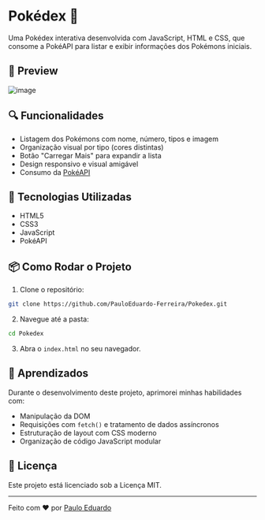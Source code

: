 # Pokédex 🧭

Uma Pokédex interativa desenvolvida com JavaScript, HTML e CSS, que consome a PokéAPI para listar e exibir informações dos Pokémons iniciais.

## 📸 Preview

![image](https://github.com/user-attachments/assets/fccc8fdf-f0ca-468b-a9b4-fe11a74fbcac)


## 🔍 Funcionalidades

- Listagem dos Pokémons com nome, número, tipos e imagem
- Organização visual por tipo (cores distintas)
- Botão "Carregar Mais" para expandir a lista
- Design responsivo e visual amigável
- Consumo da [PokéAPI](https://pokeapi.co/)

## 🚀 Tecnologias Utilizadas

- HTML5
- CSS3
- JavaScript
- PokéAPI

## 📦 Como Rodar o Projeto

1. Clone o repositório:

```bash
git clone https://github.com/PauloEduardo-Ferreira/Pokedex.git
```

2. Navegue até a pasta:

```bash
cd Pokedex
```

3. Abra o `index.html` no seu navegador.

## 🧠 Aprendizados

Durante o desenvolvimento deste projeto, aprimorei minhas habilidades com:

- Manipulação da DOM
- Requisições com `fetch()` e tratamento de dados assíncronos
- Estruturação de layout com CSS moderno
- Organização de código JavaScript modular

## 📄 Licença

Este projeto está licenciado sob a Licença MIT.

---

Feito com ❤️ por [Paulo Eduardo](https://github.com/PauloEduardo-Ferreira)
